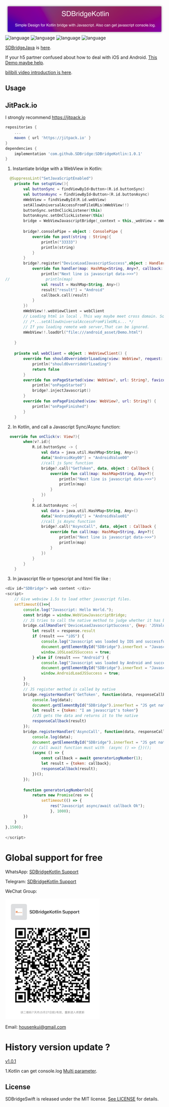 ![](Resource/SDBridgeKotlin.png)
![language](https://img.shields.io/badge/Language-Kotlin-green)
![language](https://img.shields.io/badge/support-Javascript/Async/Await-green)
![language](https://img.shields.io/badge/support-Jitpack-green)
![language](https://img.shields.io/badge/support-bilibili_video-green)


[SDBridgeJava](https://github.com/SDBridge/SDBridgeJava) is [here](https://github.com/SDBridge/SDBridgeJava).

If your h5 partner confused about how to deal with iOS and Android.
[This Demo maybe help](https://github.com/SDBridge/TypeScriptDemo).

[bilibili video introduction is here](https://search.bilibili.com/all?vt=53806197&keyword=SDBridgeKotlin&from_source=webtop_search&spm_id_from=333.788).

Usage
-----

## JitPack.io

I strongly recommend https://jitpack.io
```groovy
repositories {
    ...
    maven { url 'https://jitpack.io' }
}
dependencies {
    implementation 'com.github.SDBridge:SDBridgeKotlin:1.0.1'
}
```

1) Instantiate bridge with a WebView in Kotlin:
```Kotlin
  @SuppressLint("SetJavaScriptEnabled")
    private fun setupView(){
        val buttonSync = findViewById<Button>(R.id.buttonSync)
        val buttonAsync = findViewById<Button>(R.id.buttonAsync)
        mWebView = findViewById(R.id.webView)
        setAllowUniversalAccessFromFileURLs(mWebView!!)
        buttonSync.setOnClickListener(this)
        buttonAsync.setOnClickListener(this)
        bridge = WebViewJavascriptBridge(_context = this,_webView = mWebView )

        bridge?.consolePipe = object : ConsolePipe {
            override fun post(string : String){
                println("33333")
                println(string)
            }
        }
        bridge?.register("DeviceLoadJavascriptSuccess",object : Handler {
            override fun handler(map: HashMap<String, Any>?, callback: Callback) {
                println("Next line is javascript data->>>")
//                println(map)
                val result = HashMap<String, Any>()
                result["result"] = "Android"
                callback.call(result)
            }
        })
        mWebView!!.webViewClient = webClient
        // Loading html in local ，This way maybe meet cross domain. So You should not forget to set
        // /*...setAllowUniversalAccessFromFileURLs... */
        // If you loading remote web server,That can be ignored.
        mWebView!!.loadUrl("file:///android_asset/Demo.html")

    }

    private val webClient = object : WebViewClient() {
        override fun shouldOverrideUrlLoading(view: WebView?, request: WebResourceRequest?): Boolean {
            println("shouldOverrideUrlLoading")
            return false
        }
        override fun onPageStarted(view: WebView?, url: String?, favicon: Bitmap?) {
            println("onPageStarted")
            bridge?.injectJavascript()
        }
        override fun onPageFinished(view: WebView?, url: String?) {
            println("onPageFinished")
        }
    }
```
2) In Kotlin, and call a Javascript Sync/Async function:
```Kotlin
  override fun onClick(v: View?){
        when(v?.id){
            R.id.buttonSync -> {
                val data = java.util.HashMap<String, Any>()
                data["AndroidKey00"] = "AndroidValue00"
                //call js Sync function
                bridge?.call("GetToken", data, object : Callback {
                    override fun call(map: HashMap<String, Any>?){
                        println("Next line is javascript data->>>")
                        println(map)
                    }
                })
            }
            R.id.buttonAsync ->{
                val data = java.util.HashMap<String, Any>()
                data["AndroidKey01"] = "AndroidValue01"
                //call js Async function
                bridge?.call("AsyncCall", data, object : Callback {
                    override fun call(map: HashMap<String, Any>?){
                        println("Next line is javascript data->>>")
                        println(map)
                    }
                })
            }
        }
    }
```
3) In javascript file or typescript and html file like :
	
```javascript
<div id="SDBridge"> web content </div>
<script>
    // Give webview 1.5s to load other javascript files.
    setTimeout(()=>{
        console.log("Javascript: Hello World.");
        const bridge = window.WebViewJavascriptBridge;
        // JS tries to call the native method to judge whether it has been loaded successfully and let itself know whether its user is in android app or IOS app
        bridge.callHandler('DeviceLoadJavascriptSuccess', {key: 'JSValue'}, function(response) {
            let result = response.result
            if (result === "iOS") {
                console.log("Javascript was loaded by IOS and successfully loaded.");
                document.getElementById("SDBridge").innerText = "Javascript was loaded by IOS and successfully loaded.";
                window.iOSLoadJSSuccess = true;
            } else if (result === "Android") {
                console.log("Javascript was loaded by Android and successfully loaded.");
                document.getElementById("SDBridge").innerText = "Javascript was loaded by Android and successfully loaded.";
                window.AndroidLoadJSSuccess = true;
        }
        });
        // JS register method is called by native
        bridge.registerHandler('GetToken', function(data, responseCallback) {
            console.log(data);
            document.getElementById("SDBridge").innerText = "JS get native data:" + JSON.stringify(data);
            let result = {token: "I am javascript's token"}
            //JS gets the data and returns it to the native
            responseCallback(result)
        });
        bridge.registerHandler('AsyncCall', function(data, responseCallback) {
            console.log(data);
            document.getElementById("SDBridge").innerText = "JS get native data:" + JSON.stringify(data);
            // Call await function must with  (async () => {})();
            (async () => {
                const callback = await generatorLogNumber(1);
                let result = {token: callback};
                responseCallback(result);
            })();
        });
        
        function generatorLogNumber(n){
            return new Promise(res => {
                setTimeout(() => {
                    res("Javascript async/await callback Ok");
                    }, 1000);
        })
    }
},1500);

</script>
```
# Global support for free
WhatsApp:
[SDBridgeKotlin Support](https://chat.whatsapp.com/CAh3TGcz6VdCUvnTAYURte)

Telegram:
[SDBridgeKotlin Support](https://t.me/+aB5MmX8f6gw0MmRl)

WeChat Group:

![](Resource/SDBridgeKotlinSupport.png)

Email: 
housenkui@gmail.com

# History version update ?
[v1.0.1](https://github.com/SDBridge/SDBridgeKotlin)

1.Kotlin can get console.log [Multi parameter](https://github.com/SDBridge/SDBridgeKotlin/blob/main/SDBridgeKotlin/src/main/assets/hookConsole.js#L33).

## License

SDBridgeSwift is released under the MIT license. [See LICENSE](https://github.com/SDBridge/SDBridgeKotlin/blob/main/LICENSE) for details.
